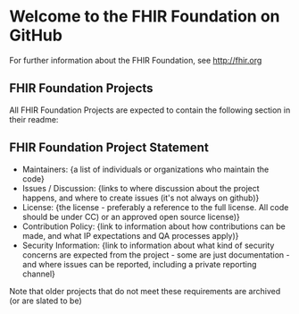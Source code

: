 # Welcome to the FHIR Foundation on GitHub

For further information about the FHIR Foundation, see http://fhir.org 

## FHIR Foundation Projects 

All FHIR Foundation Projects are expected to contain the following section in their readme:

## FHIR Foundation Project Statement

* Maintainers: {a list of individuals or organizations who maintain the code}
* Issues / Discussion: {links to where discussion about the project happens, and where to create issues (it's not always on github)}
* License: {the license - preferably a reference to the full license. All code should be under CC) or an approved open source license)}
* Contribution Policy: {link to information about how contributions can be made, and what IP expectations and QA processes apply)}
* Security Information: {link to information about what kind of security concerns are expected from the project - some are just documentation - and where issues can be reported, including a private reporting channel}

Note that older projects that do not meet these requirements are archived (or are slated to be)
